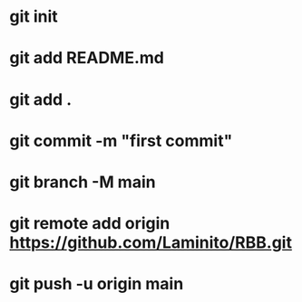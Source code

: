 # git init
# git add README.md
# git add .
# git commit -m "first commit"
# git branch -M main
# git remote add origin https://github.com/Laminito/RBB.git
# git push -u origin main
